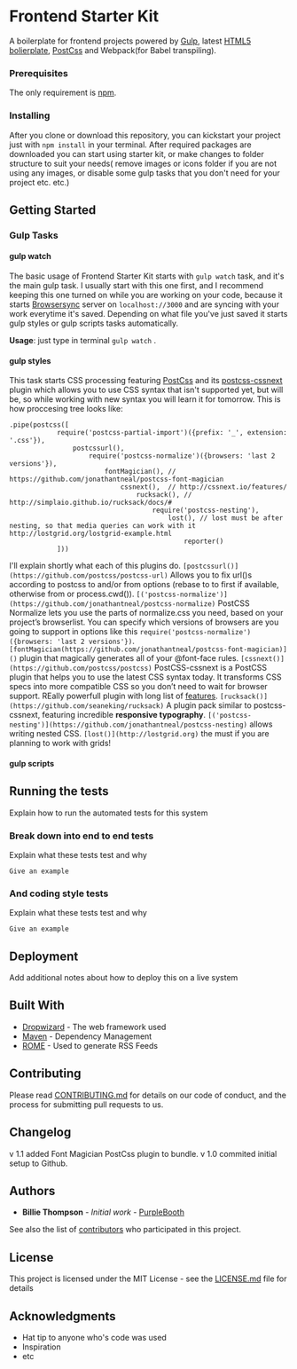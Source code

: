 
# Frontend Starter Kit

A boilerplate for frontend projects powered by [Gulp](https://github.com/gulpjs/gulp), latest [HTML5 bolierplate](https://github.com/h5bp/html5-boilerplate), [PostCss](https://github.com/postcss/postcss) and  Webpack(for Babel transpiling).


### Prerequisites

The only requirement is  [npm](https://www.npmjs.com/get-npm).

### Installing

After you clone or download this repository, you can kickstart your project just with `npm install` in your terminal. After required packages are downloaded you can start using starter kit, or make changes to folder structure to suit your needs( remove images or icons folder if you are not using any images, or disable some gulp tasks that you don't need for your project etc. etc.)

## Getting Started

### Gulp Tasks

#### gulp watch
The basic usage of Frontend Starter Kit starts with `gulp watch` task, and it's the main gulp task. I usually start with this one first, and I recommend keeping this one turned on while you are working on your code, because it starts [Browsersync](https://www.browsersync.io) server on `localhost://3000` and are syncing with your work everytime it's saved. Depending on what file you've just saved it starts gulp styles or gulp scripts tasks automatically.

__Usage__: just type in terminal `gulp watch` .

#### gulp styles
This task starts CSS processing featuring [PostCss](https://github.com/postcss/postcss) and its [postcss-cssnext](https://github.com/MoOx/postcss-cssnext) plugin which allows you to use CSS syntax that isn't supported yet, but will be, so while working with new syntax you will learn it for tomorrow. This is how proccesing tree looks like: 
```
.pipe(postcss([
			require('postcss-partial-import')({prefix: '_', extension: '.css'}),
				postcssurl(),
					require('postcss-normalize')({browsers: 'last 2 versions'}),	
						fontMagician(),	// https://github.com/jonathantneal/postcss-font-magician	 		
							cssnext(),	// http://cssnext.io/features/
								rucksack(), // http://simplaio.github.io/rucksack/docs/#
									require('postcss-nesting'),
										lost(), // lost must be after nesting, so that media queries can work with it http://lostgrid.org/lostgrid-example.html
											reporter()
			]))
```
I'll explain shortly what each of this plugins do.
`[postcssurl()](https://github.com/postcss/postcss-url)` Allows you to fix url()s according to postcss to and/or from options (rebase to to first if available, otherwise from or process.cwd()).
`[('postcss-normalize')](https://github.com/jonathantneal/postcss-normalize)` PostCSS Normalize lets you use the parts of normalize.css you need, based on your project’s browserlist. You can specify which versions of browsers are you going to support in options like this `require('postcss-normalize')({browsers: 'last 2 versions'})`.
`[fontMagician(https://github.com/jonathantneal/postcss-font-magician)]()`  plugin that magically generates all of your @font-face rules.
`[cssnext()](https://github.com/postcss/postcss)` PostCSS-cssnext is a PostCSS plugin that helps you to use the latest CSS syntax today. It transforms CSS specs into more compatible CSS so you don’t need to wait for browser support. REally powerfull plugin with long list of [features](http://cssnext.io/features/).
`[rucksack()](https://github.com/seaneking/rucksack)` A plugin pack similar to postcss-cssnext, featuring incredible __responsive typography__.
`[('postcss-nesting')](https://github.com/jonathantneal/postcss-nesting)` allows writing nested CSS.
`[lost()](http://lostgrid.org)` the must if you are planning to work with grids!

#### gulp scripts



## Running the tests

Explain how to run the automated tests for this system

### Break down into end to end tests

Explain what these tests test and why

```
Give an example
```

### And coding style tests

Explain what these tests test and why

```
Give an example
```

## Deployment

Add additional notes about how to deploy this on a live system

## Built With

* [Dropwizard](http://www.dropwizard.io/1.0.2/docs/) - The web framework used
* [Maven](https://maven.apache.org/) - Dependency Management
* [ROME](https://rometools.github.io/rome/) - Used to generate RSS Feeds

## Contributing

Please read [CONTRIBUTING.md](https://gist.github.com/PurpleBooth/b24679402957c63ec426) for details on our code of conduct, and the process for submitting pull requests to us.

## Changelog

v 1.1 added Font Magician PostCss plugin to bundle.
v 1.0 commited initial setup to Github. 

## Authors

* **Billie Thompson** - *Initial work* - [PurpleBooth](https://github.com/PurpleBooth)

See also the list of [contributors](https://github.com/your/project/contributors) who participated in this project.

## License

This project is licensed under the MIT License - see the [LICENSE.md](LICENSE.md) file for details

## Acknowledgments

* Hat tip to anyone who's code was used
* Inspiration
* etc

